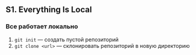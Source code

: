 ﻿## S1. Everything Is Local
### Все работает локально
1. `git init` — создать пустой репозиторий
2. `git clone <url>` — склонировать репозиторий в новую директорию
